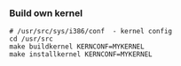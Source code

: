 
### Build own kernel
```
# /usr/src/sys/i386/conf  - kernel config
cd /usr/src
make buildkernel KERNCONF=MYKERNEL
make installkernel KERNCONF=MYKERNEL
```